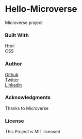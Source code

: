 # Hello-Microverse
Microverse project

### Built With
Html<br />
CSS

### Author
<a href="https://github.com/kusiLaw">Github</a> \
<a href="https://twitter.com/kusilaw">Twitter</a> \
<a href="https://www.linkedin.com/in/lawrence-kusi-55a662104">Linkedin</a>

### Acknowledgments
Thanks to Microverse

### License
This Project is MIT licensed


